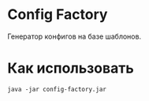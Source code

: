 # Config Factory

Генератор конфигов на базе шаблонов.


# Как использовать

```
java -jar config-factory.jar
```